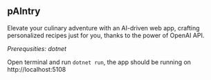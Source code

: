 ﻿## pAIntry
Elevate your culinary adventure with an AI-driven web app, crafting personalized recipes just for you, thanks to the power of OpenAI API.

*Prerequsities: dotnet*

Open terminal and run `dotnet run`, the app should be running on http://localhost:5108
